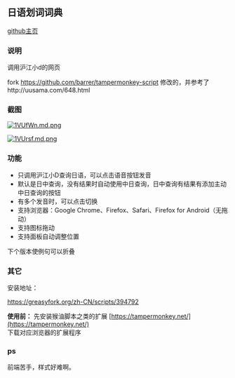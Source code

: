 ## 日语划词词典



[github主页](https://github.com/fthvgb1/tampermonkey-script)

### 说明

调用沪江小d的网页

fork https://github.com/barrer/tampermonkey-script 修改的，并参考了http://uusama.com/648.html 

### 截图

[![1VUfWn.md.png](https://s2.ax1x.com/2020/01/23/1VUfWn.md.png)](https://imgchr.com/i/1VUfWn)

[![1VUrsf.md.png](https://s2.ax1x.com/2020/01/23/1VUrsf.md.png)](https://imgchr.com/i/1VUrsf)



### 功能

* 只调用沪江小D查询日语，可以点击语音按钮发音
* 默认是日中查询，没有结果时自动使用中日查询，日中查询有结果有添加主动中日查询的按钮
* 有多个发音时，可以点击切换
* 支持浏览器：Google Chrome、Firefox、Safari、Firefox for Android（无拖动）
* 支持图标拖动
* 支持面板自动调整位置

下个版本使例句可以折叠

### 其它

安装地址：

https://greasyfork.org/zh-CN/scripts/394792

**使用前：**  先安装猴油脚本之类的扩展
[https://tampermonkey.net/](https://tampermonkey.net/)  
下载对应浏览器的扩展程序

### ps

前端苦手，样式好难啊。